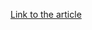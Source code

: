 [Link to the article](https://www.trendmicro.com/en_us/research/22/e/examining-the-black-basta-ransomwares-infection-routine.html)
